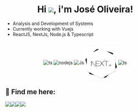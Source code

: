 <h4 align="center">

<h1 align="center"> Hi <img src="https://raw.githubusercontent.com/MartinHeinz/MartinHeinz/master/wave.gif" width="30px">, i'm José Oliveira!</h1>

-  Analysis and Development of Systems
-  Currently working with Vuejs
-  ReactJS, NextJs, Node.js & Typescript

<div align="center">
<br/>
  <img align="center" alt="ts" height="100" width="100" src="https://cdn.worldvectorlogo.com/logos/react-2.svg">
  <img align="center" alt="nodejs" height="100" width="100" src="https://cdn.worldvectorlogo.com/logos/nodejs-icon.svg">
  <img align="center" alt="Js" height="100" width="100" src="https://cdn.worldvectorlogo.com/logos/logo-javascript.svg">
  <img align="center"  alt="nextjs" height="100" width="100" src="https://raw.githubusercontent.com/Rohan-Shakya/Rohan-Shakya/master/images/next_logo.png">
  <img align="center" alt="ts" height="100" width="100" src="https://cdn.worldvectorlogo.com/logos/typescript.svg">

</div>

## 📧 Find me here:

<div align="start">

<a href = "https://www.linkedin.com/in/joseooliveira/"><img src="https://img.icons8.com/fluent/48/000000/linkedin.png"/></a><a href = "https://twitter.com/olliveeer"><img src="https://img.icons8.com/fluent/48/000000/twitter.png"/></a><a href = "https://www.instagram.com/olliveeer/"><img src="https://img.icons8.com/fluent/48/000000/instagram-new.png"/></a><a href="mailto:j.oliveira90@live.com"><img src="https://img.icons8.com/fluency/48/000000/email.png"/></a>

</div>


